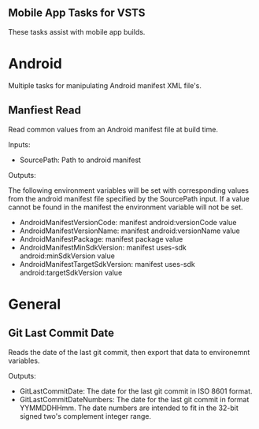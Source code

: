 ## Mobile App Tasks for VSTS

These tasks assist with mobile app builds.

# Android

Multiple tasks for manipulating Android manifest XML file's.

## Manfiest Read

Read common values from an Android manifest file at build time.

Inputs:

* SourcePath: Path to android manifest

Outputs:

The following environment variables will be set with corresponding values from the android manifest file specified by the SourcePath input. If a value cannot be found in the manifest the environment variable will not be set.

* AndroidManifestVersionCode: manifest android:versionCode value
* AndroidManifestVersionName: manifest android:versionName value
* AndroidManifestPackage: manifest package value
* AndroidManifestMinSdkVersion: manifest uses-sdk android:minSdkVersion value
* AndroidManifestTargetSdkVersion: manifest uses-sdk android:targetSdkVersion value

# General

## Git Last Commit Date

Reads the date of the last git commit, then export that data to environemnt variables.

Outputs:

* GitLastCommitDate: The date for the last git commit in ISO 8601 format.
* GitLastCommitDateNumbers: The date for the last git commit in format YYMMDDHHmm. The date numbers are intended to fit in the 32-bit signed two's complement integer range.
